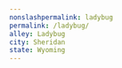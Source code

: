 ```yaml
---
﻿nonslashpermalink: ladybug
permalink: /ladybug/
alley: Ladybug
city: Sheridan
state: Wyoming
---
```

